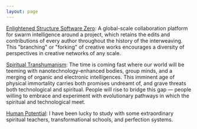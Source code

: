 ```yaml
---
layout: page
---
```


[Enlightened Structure Software Zero][]: A global-scale collaboration platform for swarm intelligence around a project, which retains the edits and contributions of every author throughout the history of the interweaving. This "branching" or "forking" of creative works encourages a diversity of perspectives in creative networks of any scale.

[Spiritual Transhumanism][]: The time is coming fast where our world will be teeming with nanotechnology-enhanced bodies, group minds, and a merging of organic and electronic intelligences.  This imminent age of physical immortality carries both promises undreamt of, and grave threats both technological and spiritual.  People will rise to bridge this gap &#8212; people willing to embrace and experiment with evolutionary pathways in which the spiritual and technological meet.  
 
[Human Potential][]: I have been lucky to study with some extraordinary spiritual teachers, transformational schools, and perfection systems. 
                                 

[Enlightened Structure Software Zero]: http://enlightenedstructure.org/Software_Zero/
[Fork This]: ../Fork_This
[Spiritual Transhumanism]: ../Spiritual_Transhumanism

[Heart of the Sun]: http://heartofthesun.net                                      
[Open Source Screenplays]: http://opensourcescreenplays.net

[Human Potential]: ../Human_Potential


<!-- 
Open Source Screenplays
=======================

[Heart of the Sun][]: An open source remixable science fiction movie:  _SunOne: a living breathing space station, weaving an intricate web around the Sun, a synergy of humans and spiritually presenced AI.  Human bodies with built in DNA-based organic computational abilities distributed throughout, every cell a processing unit. Physical immortality is easy, and only the really spiritually committed choose to die..._
-->

